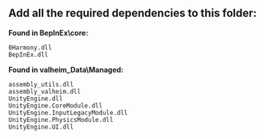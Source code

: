 ## Add all the required dependencies to this folder:

**Found in BepInEx\core:**
```
0Harmony.dll
BepInEx.dll
```

**Found in valheim_Data\Managed:**
```
assembly_utils.dll
assembly_valheim.dll
UnityEngine.dll
UnityEngine.CoreModule.dll
UnityEngine.InputLegacyModule.dll
UnityEngine.PhysicsModule.dll
UnityEngine.UI.dll
```